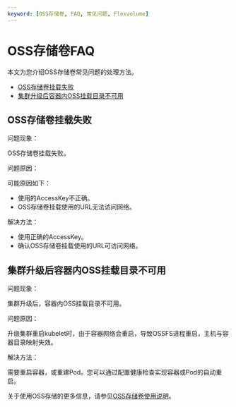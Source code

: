 ```yaml
---
keyword: [OSS存储卷, FAQ, 常见问题, Flexvolume]
---
```


# OSS存储卷FAQ

本文为您介绍OSS存储卷常见问题的处理方法。

-   [OSS存储卷挂载失败](#section_td0_7vk_92o)
-   [集群升级后容器内OSS挂载目录不可用](#section_n33_3bc_3jb)

## OSS存储卷挂载失败

问题现象：

OSS存储卷挂载失败。

问题原因：

可能原因如下：

-   使用的AccessKey不正确。
-   OSS存储卷挂载使用的URL无法访问网络。

解决方法：

-   使用正确的AccessKey。
-   确认OSS存储卷挂载使用的URL可访问网络。

## 集群升级后容器内OSS挂载目录不可用

问题现象：

集群升级后，容器内OSS挂载目录不可用。

问题原因：

升级集群重启kubelet时，由于容器网络会重启，导致OSSFS进程重启，主机与容器目录映射失效。

解决方法：

需要重启容器，或重建Pod。您可以通过配置健康检查实现容器或Pod的自动重启。

关于使用OSS存储的更多信息，请参见[OSS存储卷使用说明](/intl.zh-CN/Kubernetes集群用户指南/存储-Flexvolume/OSS存储卷/OSS存储卷使用说明.md)。

